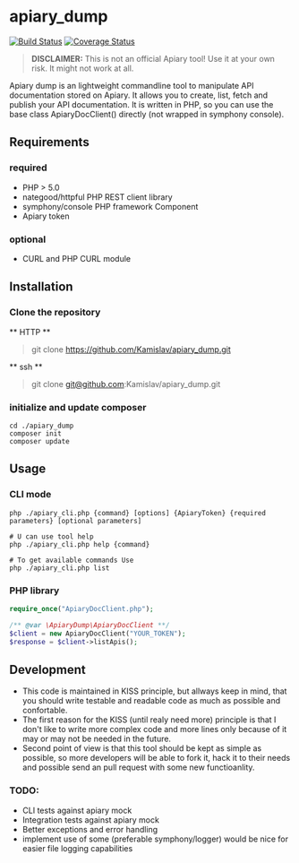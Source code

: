# apiary_dump

[![Build Status](https://travis-ci.org/Kamislav/apiary_dump.svg?branch=master)](https://travis-ci.org/Kamislav/apiary_dump)
[![Coverage Status](https://coveralls.io/repos/github/Kamislav/apiary_dump/badge.svg?branch=master)](https://coveralls.io/github/Kamislav/apiary_dump?branch=master)

> **DISCLAIMER:** This is not an official Apiary tool! Use it at your own risk. It might not work at all.

Apiary dump is an lightweight commandline tool to manipulate API documentation
stored on Apiary. It allows you to create, list, fetch and publish your API documentation.
It is written in PHP, so you can use the base class ApiaryDocClient() directly
(not wrapped in symphony console).

## Requirements

### required
- PHP > 5.0
- nategood/httpful PHP REST client library
- symphony/console PHP framework Component
- Apiary token

### optional
- CURL and PHP CURL module

## Installation

### Clone the repository

** HTTP **
> git clone https://github.com/Kamislav/apiary_dump.git

** ssh **
> git clone git@github.com:Kamislav/apiary_dump.git

### initialize and update composer

```shell
cd ./apiary_dump
composer init
composer update
```

## Usage

### CLI mode

```shell
php ./apiary_cli.php {command} [options] {ApiaryToken} {required parameters} [optional parameters]

# U can use tool help
php ./apiary_cli.php help {command}

# To get available commands Use
php ./apiary_cli.php list
```

### PHP library

```php
require_once("ApiaryDocClient.php");

/** @var \ApiaryDump\ApiaryDocClient **/
$client = new ApiaryDocClient("YOUR_TOKEN");
$response = $client->listApis();
```
## Development

- This code is maintained in KISS principle, but allways keep in mind, that you
  should write testable and readable code as much as possible and confortable.
- The first reason for the KISS (until realy need more) principle is that
  I don't like to write more complex code and more lines only because
  of it may or may not be needed in the future.
- Second point of view is that this tool should be kept as simple as possible,
  so more developers will be able to fork it, hack it to their needs and possible
  send an pull request with some new functioanlity.

### TODO:

- CLI tests against apiary mock
- Integration tests against apiary mock
- Better exceptions and error handling
- implement use of some (preferable symphony/logger) would be nice for easier file
  logging capabilities
